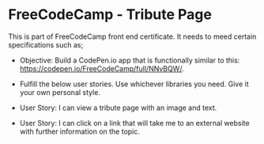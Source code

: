 # FreeCodeCamp - Tribute Page
This is part of FreeCodeCamp front end certificate. It needs to meed certain specifications such as;
* Objective: Build a CodePen.io app that is functionally similar to this: https://codepen.io/FreeCodeCamp/full/NNvBQW/.

* Fulfill the below user stories. Use whichever libraries you need. Give it your own personal style.

* User Story: I can view a tribute page with an image and text.

* User Story: I can click on a link that will take me to an external website with further information on the topic.
